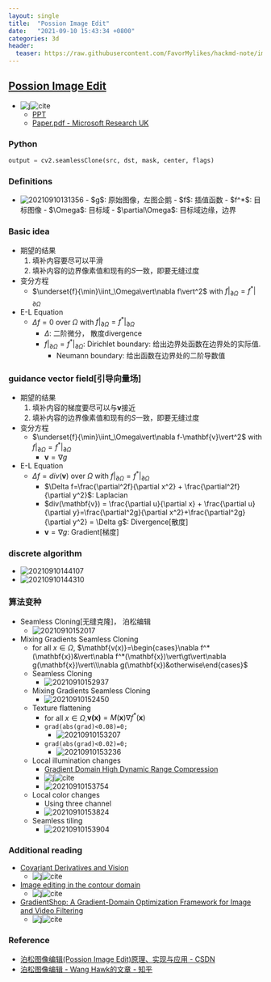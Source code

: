 ```yaml
---
layout: single
title:  "Possion Image Edit"
date:   "2021-09-10 15:43:34 +0800"
categories: 3d
header:
  teaser: https://raw.githubusercontent.com/FavorMylikes/hackmd-note/img/img20210908163126.png
---
```


## [Possion Image Edit](https://dl.acm.org/doi/abs/10.1145/1201775.882269)

- ![j](https://img.shields.io/badge/sig_graph-2003-blue?style=flat-square)![cite](https://img.shields.io/badge/cite-2953-blue?style=flat-square)
  - [PPT](http://graphics.cs.cmu.edu/courses/15-463/2017_fall/lectures/lecture7.pptx)
  - [Paper.pdf - Microsoft Research UK](https://www.cs.jhu.edu/~misha/Fall07/Papers/Perez03.pdf)

### Python

```python
output = cv2.seamlessClone(src, dst, mask, center, flags)
```

### Definitions

- <img src="https://raw.githubusercontent.com/FavorMylikes/hackmd-note/img/img20210910131356.png" alt="20210910131356"/>
  - $g$: 原始图像，左图企鹅
  - $f$: 插值函数
  - $f^*$: 目标图像
  - $\Omega$: 目标域
  - $\partial\Omega$: 目标域边缘，边界

### Basic idea

- 期望的结果
  1. 填补内容要尽可以平滑
  2. 填补内容的边界像素值和现有的$S$一致，即要无缝过度
- 变分方程
  - $\underset{f}{\min}\iint_\Omega\vert\nabla f\vert^2$ with $f\vert_{\partial\Omega}=f^*\vert_{\partial\Omega}$
- E-L Equation
  - $\Delta f=0$ over $\Omega$ with $f\vert_{\partial\Omega}=f^*\vert_{\partial\Omega}$
    - $\Delta$: 二阶微分， 散度divergence
    - $f\vert_{\partial\Omega}=f^*\vert_{\partial\Omega}$: Dirichlet  boundary: 给出边界处函数在边界处的实际值.
      - Neumann boundary: 给出函数在边界处的二阶导数值

### guidance vector field[引导向量场]

- 期望的结果
  1. 填补内容的梯度要尽可以与$\mathbf{v}$接近
  2. 填补内容的边界像素值和现有的$S$一致，即要无缝过度
- 变分方程
  - $\underset{f}{\min}\iint_\Omega\vert\nabla f-\mathbf{v}\vert^2$ with $f\vert_{\partial\Omega}=f^*\vert_{\partial\Omega}$
    - $\mathbf{v}=\nabla g$
- E-L Equation
  - $\Delta f=div(\mathbf{v})$ over $\Omega$ with $f\vert_{\partial\Omega}=f^*\vert_{\partial\Omega}$
    - $\Delta f=\frac{\partial^2f}{\partial x^2} + \frac{\partial^2f}{\partial y^2}$: Laplacian
    - $div(\mathbf{v}) = \frac{\partial u}{\partial x} + \frac{\partial u}{\partial y}=\frac{\partial^2g}{\partial x^2}+\frac{\partial^2g}{\partial y^2} = \Delta g$: Divergence[散度]
    - $\mathbf{v}=\nabla g$: Gradient[梯度]

### discrete algorithm

- <img src="https://raw.githubusercontent.com/FavorMylikes/hackmd-note/img/img20210910144107.png" alt="20210910144107"/>
- <img src="https://raw.githubusercontent.com/FavorMylikes/hackmd-note/img/img20210910144310.png" alt="20210910144310"/>

### 算法变种

- Seamless Cloning[无缝克隆]， 泊松编辑
  - <img src="https://raw.githubusercontent.com/FavorMylikes/hackmd-note/img/img20210910152017.png" alt="20210910152017"/>
- Mixing Gradients Seamless Cloning
  - for all $x\in \Omega$, $\mathbf{v(x)}=\begin{cases}\nabla f^*(\mathbf{x})&\vert\nabla f^*(\mathbf{x})\vert\gt\vert\nabla g(\mathbf{x})\vert\\\nabla g(\mathbf{x})&otherwise\end{cases}$
  - Seamless Cloning
    - <img src="https://raw.githubusercontent.com/FavorMylikes/hackmd-note/img/img20210910152937.png" alt="20210910152937"/>
  - Mixing Gradients Seamless Cloning
    - <img src="https://raw.githubusercontent.com/FavorMylikes/hackmd-note/img/img20210910152450.png" alt="20210910152450"/>
  - Texture flattening
    - for all $x\in \Omega$,$\mathbf{v(x)}=M(\mathbf{x})\nabla f^*(\mathbf{x})$
    - `grad(abs(grad)<0.08)=0;`
      - <img src="https://raw.githubusercontent.com/FavorMylikes/hackmd-note/img/img20210910153207.png" alt="20210910153207"/>
    - `grad(abs(grad)<0.02)=0;`
      - <img src="https://raw.githubusercontent.com/FavorMylikes/hackmd-note/img/img20210910153236.png" alt="20210910153236"/>
  - Local illumination changes
    - [Gradient Domain High Dynamic Range Compression](https://dl.acm.org/doi/abs/10.1145/566570.566573)
    - ![j](https://img.shields.io/badge/sig_graph-2002-blue?style=flat-square)![cite](https://img.shields.io/badge/cite-1753-blue?style=flat-square)
    - <img src="https://raw.githubusercontent.com/FavorMylikes/hackmd-note/img/img20210910153754.png" alt="20210910153754"/>
  - Local color changes
    - Using three channel
    - <img src="https://raw.githubusercontent.com/FavorMylikes/hackmd-note/img/img20210910153824.png" alt="20210910153824"/>
  - Seamless tiling
    - <img src="https://raw.githubusercontent.com/FavorMylikes/hackmd-note/img/img20210910153904.png" alt="20210910153904"/>

### Additional reading

- [Covariant Derivatives and Vision](https://link.springer.com/chapter/10.1007/11744085_5)
  - ![j](https://img.shields.io/badge/eccv-2006-blue?style=flat-square)![cite](https://img.shields.io/badge/cite-52-blue?style=flat-square)
- [Image editing in the contour domain](https://ieeexplore.ieee.org/abstract/document/698633/)
  - ![j](https://img.shields.io/badge/TPAMI-2006-blue?style=flat-square)![cite](https://img.shields.io/badge/cite-174-blue?style=flat-square)
- [GradientShop: A Gradient-Domain Optimization Framework for Image and Video Filtering](http://grail.cs.washington.edu/projects/gradientshop/demos/gs_paper_TOG_2009.pdf)
  - ![j](https://img.shields.io/badge/ToG-2010-blue?style=flat-square)![cite](https://img.shields.io/badge/cite-255-blue?style=flat-square)

### Reference

- [泊松图像编辑(Possion Image Edit)原理、实现与应用 - CSDN](https://blog.csdn.net/weixin_43194305/article/details/104928378)
- [泊松图像编辑 - Wang Hawk的文章 - 知乎](https://zhuanlan.zhihu.com/p/58867397)
